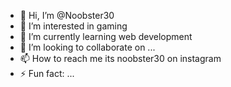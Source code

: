 - 👋 Hi, I’m @Noobster30
- 👀 I’m interested in gaming
- 🌱 I’m currently learning web development
- 💞️ I’m looking to collaborate on ...
- 📫 How to reach me its noobster30 on instagram
- ⚡ Fun fact: ...

<!---
Noobster30/Noobster30 is a ✨ special ✨ repository because its `README.md` (this file) appears on your GitHub profile.
You can click the Preview link to take a look at your changes.
--->
